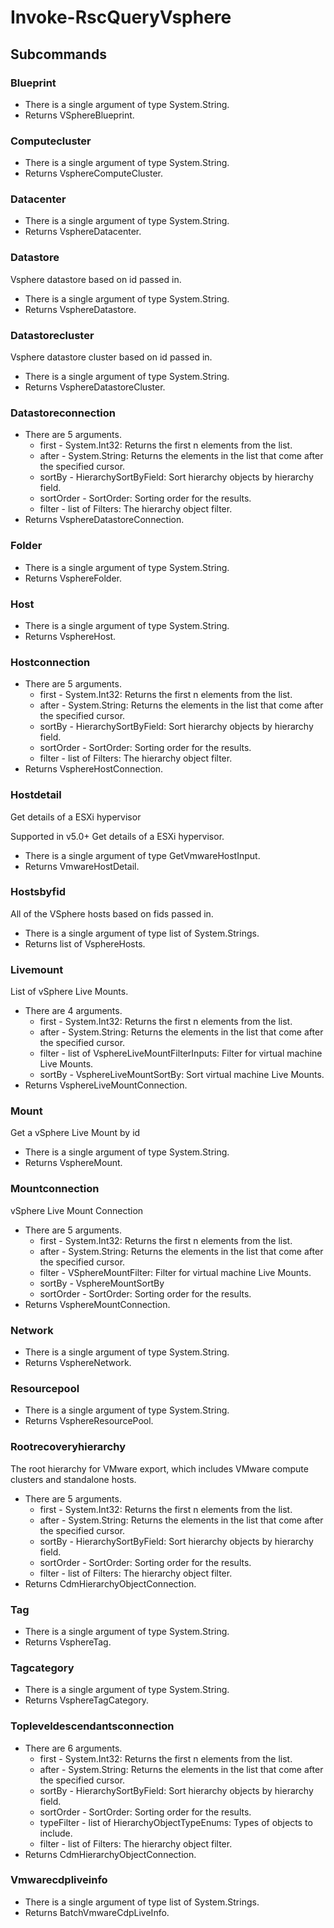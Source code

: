 # Invoke-RscQueryVsphere
## Subcommands
### Blueprint
- There is a single argument of type System.String.
- Returns VSphereBlueprint.
### Computecluster
- There is a single argument of type System.String.
- Returns VsphereComputeCluster.
### Datacenter
- There is a single argument of type System.String.
- Returns VsphereDatacenter.
### Datastore
Vsphere datastore based on id passed in.

- There is a single argument of type System.String.
- Returns VsphereDatastore.
### Datastorecluster
Vsphere datastore cluster based on id passed in.

- There is a single argument of type System.String.
- Returns VsphereDatastoreCluster.
### Datastoreconnection
- There are 5 arguments.
    - first - System.Int32: Returns the first n elements from the list.
    - after - System.String: Returns the elements in the list that come after the specified cursor.
    - sortBy - HierarchySortByField: Sort hierarchy objects by hierarchy field.
    - sortOrder - SortOrder: Sorting order for the results.
    - filter - list of Filters: The hierarchy object filter.
- Returns VsphereDatastoreConnection.
### Folder
- There is a single argument of type System.String.
- Returns VsphereFolder.
### Host
- There is a single argument of type System.String.
- Returns VsphereHost.
### Hostconnection
- There are 5 arguments.
    - first - System.Int32: Returns the first n elements from the list.
    - after - System.String: Returns the elements in the list that come after the specified cursor.
    - sortBy - HierarchySortByField: Sort hierarchy objects by hierarchy field.
    - sortOrder - SortOrder: Sorting order for the results.
    - filter - list of Filters: The hierarchy object filter.
- Returns VsphereHostConnection.
### Hostdetail
Get details of a ESXi hypervisor

Supported in v5.0+
Get details of a ESXi hypervisor.

- There is a single argument of type GetVmwareHostInput.
- Returns VmwareHostDetail.
### Hostsbyfid
All of the VSphere hosts based on fids passed in.

- There is a single argument of type list of System.Strings.
- Returns list of VsphereHosts.
### Livemount
List of vSphere Live Mounts.

- There are 4 arguments.
    - first - System.Int32: Returns the first n elements from the list.
    - after - System.String: Returns the elements in the list that come after the specified cursor.
    - filter - list of VsphereLiveMountFilterInputs: Filter for virtual machine Live Mounts.
    - sortBy - VsphereLiveMountSortBy: Sort virtual machine Live Mounts.
- Returns VsphereLiveMountConnection.
### Mount
Get a vSphere Live Mount by id

- There is a single argument of type System.String.
- Returns VsphereMount.
### Mountconnection
vSphere Live Mount Connection

- There are 5 arguments.
    - first - System.Int32: Returns the first n elements from the list.
    - after - System.String: Returns the elements in the list that come after the specified cursor.
    - filter - VSphereMountFilter: Filter for virtual machine Live Mounts.
    - sortBy - VsphereMountSortBy
    - sortOrder - SortOrder: Sorting order for the results.
- Returns VsphereMountConnection.
### Network
- There is a single argument of type System.String.
- Returns VsphereNetwork.
### Resourcepool
- There is a single argument of type System.String.
- Returns VsphereResourcePool.
### Rootrecoveryhierarchy
The root hierarchy for VMware export, which includes VMware compute clusters and standalone hosts.

- There are 5 arguments.
    - first - System.Int32: Returns the first n elements from the list.
    - after - System.String: Returns the elements in the list that come after the specified cursor.
    - sortBy - HierarchySortByField: Sort hierarchy objects by hierarchy field.
    - sortOrder - SortOrder: Sorting order for the results.
    - filter - list of Filters: The hierarchy object filter.
- Returns CdmHierarchyObjectConnection.
### Tag
- There is a single argument of type System.String.
- Returns VsphereTag.
### Tagcategory
- There is a single argument of type System.String.
- Returns VsphereTagCategory.
### Topleveldescendantsconnection
- There are 6 arguments.
    - first - System.Int32: Returns the first n elements from the list.
    - after - System.String: Returns the elements in the list that come after the specified cursor.
    - sortBy - HierarchySortByField: Sort hierarchy objects by hierarchy field.
    - sortOrder - SortOrder: Sorting order for the results.
    - typeFilter - list of HierarchyObjectTypeEnums: Types of objects to include.
    - filter - list of Filters: The hierarchy object filter.
- Returns CdmHierarchyObjectConnection.
### Vmwarecdpliveinfo
- There is a single argument of type list of System.Strings.
- Returns BatchVmwareCdpLiveInfo.
